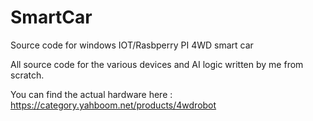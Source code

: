 # SmartCar
Source code for windows IOT/Rasbperry PI 4WD smart car

All source code for the various devices and AI logic written by me from scratch.

You can find the actual hardware here :
https://category.yahboom.net/products/4wdrobot
